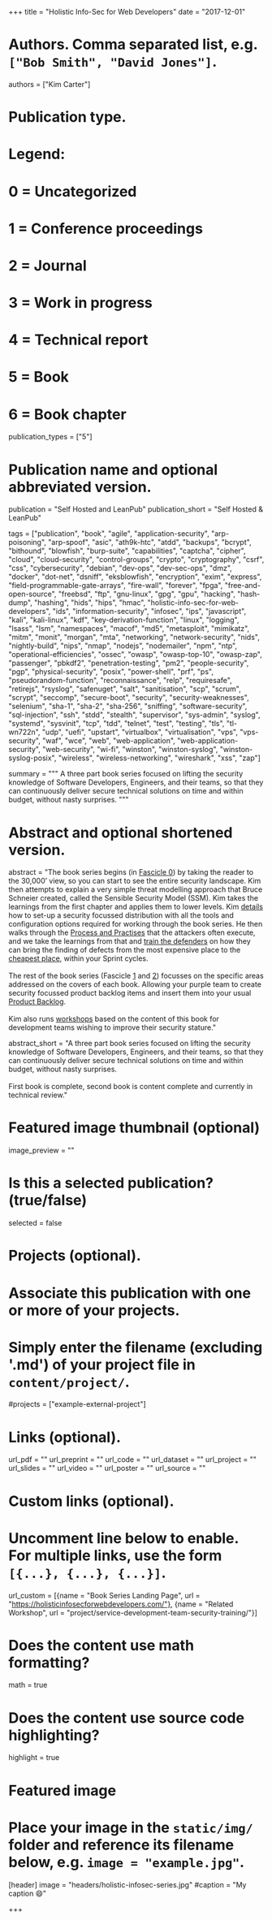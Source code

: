 +++
title = "Holistic Info-Sec for Web Developers"
date = "2017-12-01"

# Authors. Comma separated list, e.g. `["Bob Smith", "David Jones"]`.
authors = ["Kim Carter"]

# Publication type.
# Legend:
# 0 = Uncategorized
# 1 = Conference proceedings
# 2 = Journal
# 3 = Work in progress
# 4 = Technical report
# 5 = Book
# 6 = Book chapter
publication_types = ["5"]

# Publication name and optional abbreviated version.
publication = "Self Hosted and LeanPub"
publication_short = "Self Hosted & LeanPub"

tags = ["publication", "book", "agile", "application-security", "arp-poisoning", "arp-spoof", "asic", "ath9k-htc", "atdd", "backups", "bcrypt", "bithound", "blowfish", "burp-suite", "capabilities", "captcha", "cipher", "cloud", "cloud-security", "control-groups", "crypto", "cryptography", "csrf", "css", "cybersecurity", "debian", "dev-ops", "dev-sec-ops", "dmz", "docker", "dot-net", "dsniff", "eksblowfish", "encryption", "exim", "express", "field-programmable-gate-arrays", "fire-wall", "forever", "fpga", "free-and-open-source", "freebsd", "ftp", "gnu-linux", "gpg", "gpu", "hacking", "hash-dump", "hashing", "hids", "hips", "hmac", "holistic-info-sec-for-web-developers", "ids", "information-security", "infosec", "ips", "javascript", "kali", "kali-linux", "kdf", "key-derivation-function", "linux", "logging", "lsass", "lsm", "namespaces", "macof", "md5", "metasploit", "mimikatz", "mitm", "monit", "morgan", "mta", "networking", "network-security", "nids", "nightly-build", "nips", "nmap", "nodejs", "nodemailer", "npm", "ntp", "operational-efficiencies", "ossec", "owasp", "owasp-top-10", "owasp-zap", "passenger", "pbkdf2", "penetration-testing", "pm2", "people-security", "pgp", "physical-security", "posix", "power-shell", "prf", "ps", "pseudorandom-function", "reconnaissance", "relp", "requiresafe", "retirejs", "rsyslog", "safenuget", "salt", "sanitisation", "scp", "scrum", "scrypt", "seccomp", "secure-boot", "security", "security-weaknesses", "selenium", "sha-1", "sha-2", "sha-256", "sniffing", "software-security", "sql-injection", "ssh", "stdd", "stealth", "supervisor", "sys-admin", "syslog", "systemd", "sysvinit", "tcp", "tdd", "telnet", "test", "testing", "tls", "tl-wn722n", "udp", "uefi", "upstart", "virtualbox", "virtualisation", "vps", "vps-security", "waf", "wce", "web", "web-application", "web-application-security", "web-security", "wi-fi", "winston", "winston-syslog", "winston-syslog-posix", "wireless", "wireless-networking", "wireshark", "xss", "zap"]

summary = """
A three part book series focused on lifting the security knowledge of Software Developers, Engineers, and their teams, so that they can continuously deliver secure technical solutions on time and within budget, without nasty surprises.
"""

# Abstract and optional shortened version.
abstract = "The book series begins (in [Fascicle 0](https://f0.holisticinfosecforwebdevelopers.com/)) by taking the reader to the 30,000’ view, so you can start to see the entire security landscape. Kim then attempts to explain a very simple threat modelling approach that Bruce Schneier created, called the Sensible Security Model (SSM). Kim takes the learnings from the first chapter and applies them to lower levels. Kim [details](https://f0.holisticinfosecforwebdevelopers.com/chap05.html#tooling-setup) how to set-up a security focussed distribution with all the tools and configuration options required for working through the book series. He then walks through the [Process and Practises](https://f0.holisticinfosecforwebdevelopers.com/chap06.html#process-and-practises-penetration-testing) that the attackers often execute, and we take the learnings from that and [train the defenders](https://f0.holisticinfosecforwebdevelopers.com/chap06.html#process-and-practises-agile-development-and-practices) on how they can bring the finding of defects from the most expensive place to the [cheapest place](https://f0.holisticinfosecforwebdevelopers.com/chap06.html#leanpub-auto-cheapest-place-to-deal-with-defects), within your Sprint cycles.<br><br> The rest of the book series (Fascicle [1](http://f1.holisticinfosecforwebdevelopers.com/) and [2](http://f2.holisticinfosecforwebdevelopers.com/)) focusses on the specific areas addressed on the covers of each book. Allowing your purple team to create security focussed product backlog items and insert them into your usual [Product Backlog](https://f0.holisticinfosecforwebdevelopers.com/chap03.html#starting-with-the-30000-foot-view-countermeasures).<br><br> Kim also runs [workshops](http://localhost:1313/BinaryMistBlog/#workshops) based on the content of this book for development teams wishing to improve their security stature."

abstract_short = "A three part book series focused on lifting the security knowledge of Software Developers, Engineers, and their teams, so that they can continuously deliver secure technical solutions on time and within budget, without nasty surprises.<br><br>First book is complete, second book is content complete and currently in technical review."

# Featured image thumbnail (optional)
image_preview = ""

# Is this a selected publication? (true/false)
selected = false

# Projects (optional).
#   Associate this publication with one or more of your projects.
#   Simply enter the filename (excluding '.md') of your project file in `content/project/`.
#projects = ["example-external-project"]

# Links (optional).
url_pdf = ""
url_preprint = ""
url_code = ""
url_dataset = ""
url_project = ""
url_slides = ""
url_video = ""
url_poster = ""
url_source = ""

# Custom links (optional).
#   Uncomment line below to enable. For multiple links, use the form `[{...}, {...}, {...}]`.
url_custom = [{name = "Book Series Landing Page", url = "https://holisticinfosecforwebdevelopers.com/"}, {name = "Related Workshop", url = "project/service-development-team-security-training/"}]

# Does the content use math formatting?
math = true

# Does the content use source code highlighting?
highlight = true

# Featured image
# Place your image in the `static/img/` folder and reference its filename below, e.g. `image = "example.jpg"`.
[header]
image = "headers/holistic-infosec-series.jpg"
#caption = "My caption :smile:"

+++


